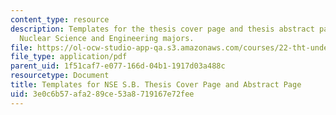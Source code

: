 ```yaml
---
content_type: resource
description: Templates for the thesis cover page and thesis abstract page for undergraduate
  Nuclear Science and Engineering majors.
file: https://ol-ocw-studio-app-qa.s3.amazonaws.com/courses/22-tht-undergraduate-thesis-tutorial-fall-2015/3e0c6b57afa289ce53a8719167e72fee_MIT22_THTF15_assn_cov_abs.pdf
file_type: application/pdf
parent_uid: 1f51caf7-e077-166d-04b1-1917d03a488c
resourcetype: Document
title: Templates for NSE S.B. Thesis Cover Page and Abstract Page
uid: 3e0c6b57-afa2-89ce-53a8-719167e72fee
---
```

